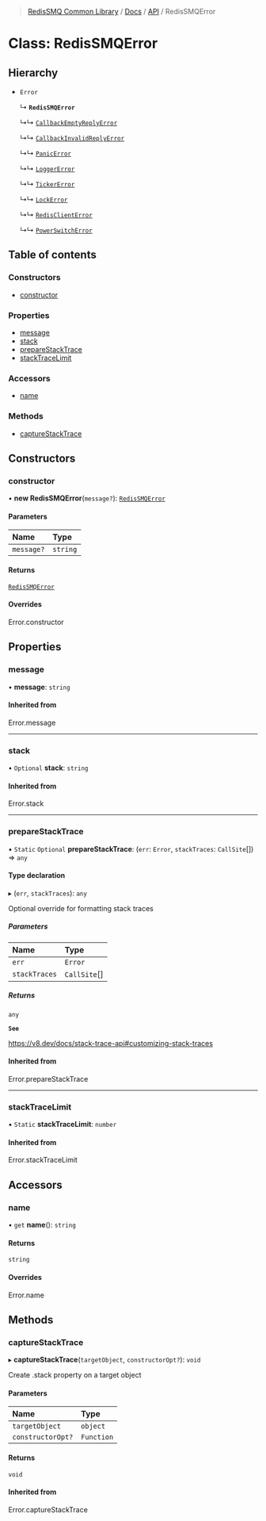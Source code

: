 >[RedisSMQ Common Library](../../../README.md) / [Docs](../../README.md) / [API](../README.md) / RedisSMQError

# Class: RedisSMQError

## Hierarchy

- `Error`

  ↳ **`RedisSMQError`**

  ↳↳ [`CallbackEmptyReplyError`](../classes/CallbackEmptyReplyError.md)

  ↳↳ [`CallbackInvalidReplyError`](../classes/CallbackInvalidReplyError.md)

  ↳↳ [`PanicError`](../classes/PanicError.md)

  ↳↳ [`LoggerError`](../classes/LoggerError.md)

  ↳↳ [`TickerError`](../classes/TickerError.md)

  ↳↳ [`LockError`](../classes/LockError.md)

  ↳↳ [`RedisClientError`](../classes/RedisClientError.md)

  ↳↳ [`PowerSwitchError`](../classes/PowerSwitchError.md)

## Table of contents

### Constructors

- [constructor](../classes/RedisSMQError.md#constructor)

### Properties

- [message](../classes/RedisSMQError.md#message)
- [stack](../classes/RedisSMQError.md#stack)
- [prepareStackTrace](../classes/RedisSMQError.md#preparestacktrace)
- [stackTraceLimit](../classes/RedisSMQError.md#stacktracelimit)

### Accessors

- [name](../classes/RedisSMQError.md#name)

### Methods

- [captureStackTrace](../classes/RedisSMQError.md#capturestacktrace)

## Constructors

### constructor

• **new RedisSMQError**(`message?`): [`RedisSMQError`](../classes/RedisSMQError.md)

#### Parameters

| Name | Type |
| :------ | :------ |
| `message?` | `string` |

#### Returns

[`RedisSMQError`](../classes/RedisSMQError.md)

#### Overrides

Error.constructor

## Properties

### message

• **message**: `string`

#### Inherited from

Error.message

___

### stack

• `Optional` **stack**: `string`

#### Inherited from

Error.stack

___

### prepareStackTrace

▪ `Static` `Optional` **prepareStackTrace**: (`err`: `Error`, `stackTraces`: `CallSite`[]) => `any`

#### Type declaration

▸ (`err`, `stackTraces`): `any`

Optional override for formatting stack traces

##### Parameters

| Name | Type |
| :------ | :------ |
| `err` | `Error` |
| `stackTraces` | `CallSite`[] |

##### Returns

`any`

**`See`**

https://v8.dev/docs/stack-trace-api#customizing-stack-traces

#### Inherited from

Error.prepareStackTrace

___

### stackTraceLimit

▪ `Static` **stackTraceLimit**: `number`

#### Inherited from

Error.stackTraceLimit

## Accessors

### name

• `get` **name**(): `string`

#### Returns

`string`

#### Overrides

Error.name

## Methods

### captureStackTrace

▸ **captureStackTrace**(`targetObject`, `constructorOpt?`): `void`

Create .stack property on a target object

#### Parameters

| Name | Type |
| :------ | :------ |
| `targetObject` | `object` |
| `constructorOpt?` | `Function` |

#### Returns

`void`

#### Inherited from

Error.captureStackTrace
